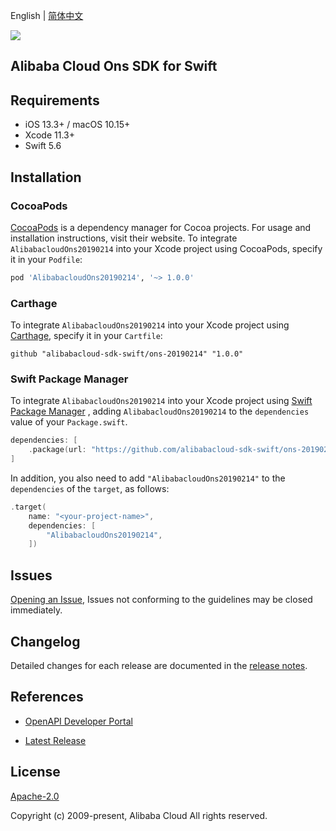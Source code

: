 English | [简体中文](README-CN.md)

![](https://aliyunsdk-pages.alicdn.com/icons/AlibabaCloud.svg)

## Alibaba Cloud Ons SDK for Swift

## Requirements

- iOS 13.3+ / macOS 10.15+
- Xcode 11.3+
- Swift 5.6

## Installation

### CocoaPods

[CocoaPods](https://cocoapods.org) is a dependency manager for Cocoa projects. For usage and installation instructions, visit their website. To integrate `AlibabacloudOns20190214` into your Xcode project using CocoaPods, specify it in your `Podfile`:

```ruby
pod 'AlibabacloudOns20190214', '~> 1.0.0'
```

### Carthage

To integrate `AlibabacloudOns20190214` into your Xcode project using [Carthage](https://github.com/Carthage/Carthage), specify it in your `Cartfile`:

```ogdl
github "alibabacloud-sdk-swift/ons-20190214" "1.0.0"
```

### Swift Package Manager

To integrate `AlibabacloudOns20190214` into your Xcode project using [Swift Package Manager](https://swift.org/package-manager/) , adding `AlibabacloudOns20190214` to the `dependencies` value of your `Package.swift`.

```swift
dependencies: [
    .package(url: "https://github.com/alibabacloud-sdk-swift/ons-20190214.git", from: "1.0.0")
]
```

In addition, you also need to add `"AlibabacloudOns20190214"` to the `dependencies` of the `target`, as follows:

```swift
.target(
    name: "<your-project-name>",
    dependencies: [
        "AlibabacloudOns20190214",
    ])
```

## Issues

[Opening an Issue](https://github.com/alibabacloud-sdk-swift/ons-20190214/issues/new), Issues not conforming to the guidelines may be closed immediately.

## Changelog

Detailed changes for each release are documented in the [release notes](./ChangeLog.txt).

## References

* [OpenAPI Developer Portal](https://next.api.alibabacloud.com/home)
- [Latest Release](https://github.com/alibabacloud-sdk-swift/ons-20190214)

## License

[Apache-2.0](http://www.apache.org/licenses/LICENSE-2.0)

Copyright (c) 2009-present, Alibaba Cloud All rights reserved.
